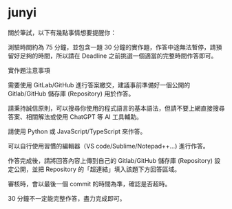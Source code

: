 # junyi
關於筆試，以下有幾點事情想要提醒你：

測驗時間約為 75 分鐘，並包含一題 30 分鐘的實作題，作答中途無法暫停，請預留好足夠的時間，所以請在 Deadline 之前挑選一個適當的完整時間作答即可。

實作題注意事項

需要使用 GitLab/GitHub 進行答案繳交，建議事前準備好一個公開的 Gitlab/GitHub 儲存庫 (Repository) 用於作答。

請秉持誠信原則，可以搜尋你使用的程式語言的基本語法，但請不要上網直接搜尋答案、相關解法或使用 ChatGPT 等 AI 工具輔助。

請使用 Python 或 JavaScript/TypeScript 來作答。

可以自行使用習慣的編輯器（VS code/Sublime/Notepad++...) 進行作答。

作答完成後，請將回答內容上傳到自己的 Gitlab/GitHub 儲存庫 (Repository) 設定公開，並把 Repository 的「超連結」填入該題下方回答區域。

審核時，會以最後一個 commit 的時間為準，確認是否超時。

30 分鐘不一定能完整作答，盡力完成即可。
